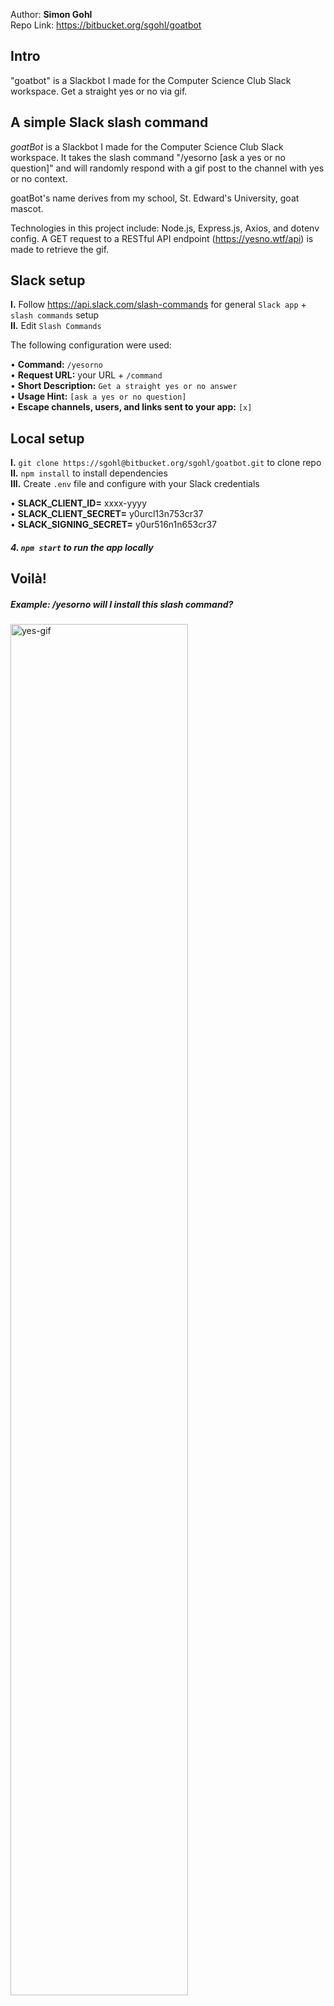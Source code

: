Author: **Simon Gohl**  
Repo Link: https://bitbucket.org/sgohl/goatbot

## Intro

"goatbot" is a Slackbot I made for the Computer Science Club Slack workspace. Get a straight yes or no via gif.

## A simple Slack slash command

_goatBot_ is a Slackbot I made for the Computer Science Club Slack workspace. It takes the slash command "/yesorno \[ask a yes or no question\]" and will randomly respond with a gif post to the channel with yes or no context.

goatBot's name derives from my school, St. Edward's University, goat mascot.

Technologies in this project include: Node.js, Express.js, Axios, and dotenv config. A GET request to a RESTful API endpoint (https://yesno.wtf/api) is made to retrieve the gif.

## Slack setup

**I.** Follow https://api.slack.com/slash-commands for general `Slack app` + `slash commands` setup  
**II.** Edit `Slash Commands`

The following configuration were used:

• **Command:** `/yesorno`  
• **Request URL:** your URL + `/command`  
• **Short Description:** `Get a straight yes or no answer`  
• **Usage Hint:** `[ask a yes or no question]`  
• **Escape channels, users, and links sent to your app:** `[x]`

## Local setup

**I.** `git clone https://sgohl@bitbucket.org/sgohl/goatbot.git` to clone repo  
**II.** `npm install` to install dependencies  
**III.** Create `.env` file and configure with your Slack credentials

• **SLACK_CLIENT_ID=** xxxx-yyyy  
• **SLACK_CLIENT_SECRET=** y0urcl13n753cr37  
• **SLACK_SIGNING_SECRET=** y0ur516n1n653cr37

##### 4. `npm start` to run the app locally

## Voilà!

##### Example: **/yesorno will I install this slash command?**

<!-- ![Alt Text](https://yesno.wtf/assets/yes/2-5df1b403f2654fa77559af1bf2332d7a.gif) -->
<img src="https://yesno.wtf/assets/yes/2-5df1b403f2654fa77559af1bf2332d7a.gif" alt="yes-gif" width="75%"/>

## Sources

https://api.slack.com/slash-commands

https://github.com/girliemac/slack-httpstatuscats

https://www.youtube.com/watch?v=nyyXTIL3Hkw&t=854s
